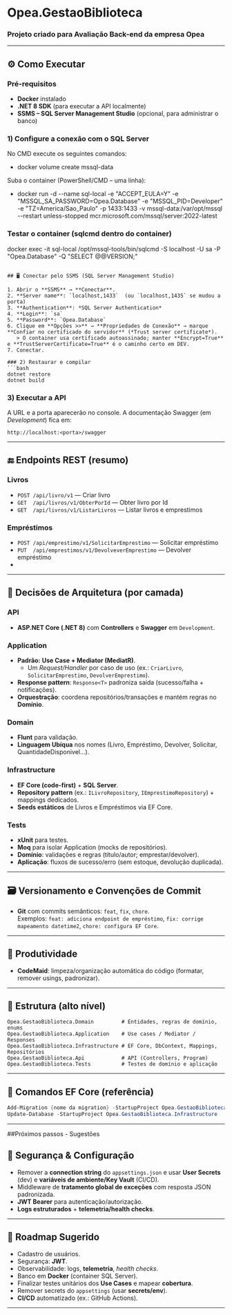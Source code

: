 # Opea.GestaoBiblioteca
### Projeto criado para Avaliação Back-end da empresa Opea

---

## ⚙️ Como Executar

### Pré-requisitos
- **Docker** instalado  
- **.NET 8 SDK** (para executar a API localmente)
- **SSMS – SQL Server Management Studio** (opcional, para administrar o banco)
  
### 1) Configure a conexão com o SQL Server
No CMD execute os seguintes comandos:

- docker volume create mssql-data

Suba o container (PowerShell/CMD – uma linha):
  
- docker run -d --name sql-local -e "ACCEPT_EULA=Y" -e "MSSQL_SA_PASSWORD=Opea.Database" -e "MSSQL_PID=Developer" -e "TZ=America/Sao_Paulo" -p 1433:1433 -v mssql-data:/var/opt/mssql --restart unless-stopped mcr.microsoft.com/mssql/server:2022-latest
### Testar o container (sqlcmd dentro do container)
docker exec -it sql-local /opt/mssql-tools/bin/sqlcmd -S localhost -U sa -P "Opea.Database" -Q "SELECT @@VERSION;"

```

## 🖥️ Conectar pelo SSMS (SQL Server Management Studio)

1. Abrir o **SSMS** → **Conectar**.
2. **Server name**: `localhost,1433`  (ou `localhost,1435` se mudou a porta)
3. **Authentication**: *SQL Server Authentication*
4. **Login**: `sa`
5. **Password**: `Opea.Database`
6. Clique em **Opções >>** → **Propriedades de Conexão** → marque **Confiar no certificado do servidor** (*Trust server certificate*).  
   > O container usa certificado autoassinado; manter **Encrypt=True** e **TrustServerCertificate=True** é o caminho certo em DEV.
7. Conectar.

### 2) Restaurar e compilar
```bash
dotnet restore
dotnet build
```

### 3) Executar a API
A URL e a porta aparecerão no console. A documentação Swagger (em *Development*) fica em:
```
http://localhost:<porta>/swagger
```

---

## 🔚 Endpoints REST (resumo)

### Livros
- `POST /api/livro/v1` — Criar livro  
- `GET  /api/livros/v1/ObterPorId` — Obter livro por Id  
- `GET  /api/livros/v1/ListarLivros` — Listar livros e emprestimos

### Empréstimos
- `POST /api/emprestimo/v1/SolicitarEmprestimo` — Solicitar empréstimo  
- `PUT  /api/emprestimos/v1/DevolveverEmprestimo` — Devolver empréstimo
- 
---

## 🧭 Decisões de Arquitetura (por camada)

### API
- **ASP.NET Core (.NET 8)** com **Controllers** e **Swagger** em `Development`.  

### Application
- **Padrão:** **Use Case + Mediator (MediatR)**.  
  - Um *Request/Handler* por caso de uso (ex.: `CriarLivro`, `SolicitarEmprestimo`, `DevolverEmprestimo`).  
- **Response pattern**: `Response<T>` padroniza saída (sucesso/falha + notificações).  
- **Orquestração**: coordena repositórios/transações e mantém regras no **Domínio**.

### Domain
- **Flunt** para validação.  
- **Linguagem Ubíqua** nos nomes (Livro, Empréstimo, Devolver, Solicitar, QuantidadeDisponivel…).
  
### Infrastructure
- **EF Core (code-first)** + **SQL Server**.  
- **Repository pattern** (ex.: `ILivroRepository`, `IEmprestimoRepository`) + mappings dedicados.  
- **Seeds estáticos** de Livros e Empréstimos via EF Core.  

### Tests
- **xUnit** para testes.  
- **Moq** para isolar Application (mocks de repositórios).  
- **Domínio**: validações e regras (título/autor; emprestar/devolver).  
- **Aplicação**: fluxos de sucesso/erro (sem estoque, devolução duplicada).

---

## 🗃️ Versionamento e Convenções de Commit
- **Git** com commits semânticos: `feat`, `fix`, `chore`.  
  Exemplos: `feat: adiciona endpoint de empréstimo`, `fix: corrige mapeamento datetime2`, `chore: configura EF Core`.

---

## 🧰 Produtividade
- **CodeMaid**: limpeza/organização automática do código (formatar, remover usings, padronizar).


---

## 🧱 Estrutura (alto nível)

```
Opea.GestaoBiblioteca.Domain         # Entidades, regras de domínio, enums
Opea.GestaoBiblioteca.Application    # Use cases / Mediator / Responses
Opea.GestaoBiblioteca.Infrastructure # EF Core, DbContext, Mappings, Repositórios
Opea.GestaoBiblioteca.Api            # API (Controllers, Program)
Opea.GestaoBiblioteca.Tests          # Testes de domínio e aplicação
```

---

## 🧱 Comandos EF Core (referência)

```powershell
Add-Migration {nome da migration} -StartupProject Opea.GestaoBiblioteca.Infrastructure
Update-Database -StartupProject Opea.GestaoBiblioteca.Infrastructure
```

---

##Próximos passos - Sugestões 
## 🔐 Segurança & Configuração 
- Remover a **connection string** do `appsettings.json` e usar **User Secrets** (dev) e **variáveis de ambiente/Key Vault** (CI/CD).  
- Middleware de **tratamento global de exceções** com resposta JSON padronizada.  
- **JWT Bearer** para autenticação/autorização.  
- **Logs estruturados** + **telemetria/health checks**.

---

## 🚀 Roadmap Sugerido
- Cadastro de usuários.  
- Segurança: **JWT**.  
- Observabilidade: logs, **telemetria**, *health checks*.  
- Banco em **Docker** (container SQL Server).  
- Finalizar testes unitários dos **Use Cases** e mapear **cobertura**.  
- Remover secrets do `appsettings` (usar **secrets/env**).  
- **CI/CD** automatizado (ex.: GitHub Actions).

---

